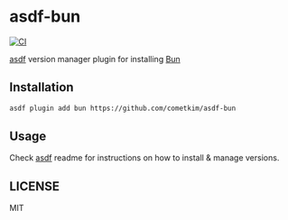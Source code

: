 # asdf-bun
[![CI](https://github.com/cometkim/asdf-bun/actions/workflows/ci.yml/badge.svg)](https://github.com/cometkim/asdf-bun/actions/workflows/ci.yml)

[asdf](https://asdf-vm.com/) version manager plugin for installing [Bun](https://bun.sh)

## Installation

```bash
asdf plugin add bun https://github.com/cometkim/asdf-bun
```

## Usage

Check [asdf](https://github.com/asdf-vm/asdf) readme for instructions on how to install & manage versions.

## LICENSE

MIT
